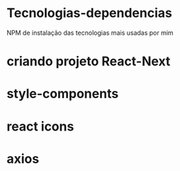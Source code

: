 # Tecnologias-dependencias
NPM  de instalação das tecnologias mais usadas por mim 

# criando projeto React-Next

# style-components

# react icons

# axios
